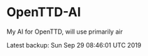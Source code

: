 # OpenTTD-AI
My AI for OpenTTD, will use primarily air

Latest backup: Sun Sep 29 08:46:01 UTC 2019
